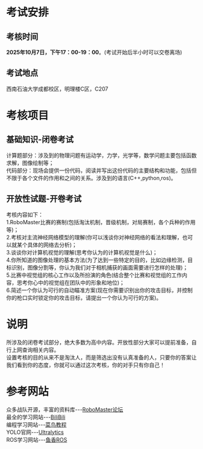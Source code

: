 # 考试安排

## 考核时间

**2025年10月7日，下午17：00-19：00**。(考试开始后半小时可以交卷离场)

## 考试地点

西南石油大学成都校区，明理楼C区，C207

# 考核项目

## 基础知识-闭卷考试

计算题部分：涉及到的物理问题有运动学，力学，光学等，数学问题主要包括函数求解，图像绘制等；  
代码部分：现场会提供一份代码，阅读并写出这份代码的主要结构和功能，包括但不限于各个文件的作用和之间的关系。涉及到的语言(C++,python,ros)。

## 开放性试题-开卷考试

考核内容如下：  
1.RoboMaster比赛的赛制(包括淘汰机制，晋级机制，对局赛制，各个兵种的作用等)；  
2.考核对主流神经网络模型的理解(你可以浅谈你对神经网络的看法和理解，也可以就某个具体的网络去分析)；  
3.谈谈你对计算机视觉的理解(思考你认为的计算机视觉是什么)；  
4.你所知道的图像处理的基本方法(为了达到一些特定的目的，比如边缘检测，目标识别，图像分割等，你认为我们对于相机捕获的画面需要进行怎样的处理)；  
5.比赛中视觉组的核心工作以及所扮演的角色(结合整个比赛和视觉组的工作内容，思考你心中的视觉组在团队中的形象和地位)；  
6.简述一个你认为可行的自动瞄准方案(现在你需要识别出你的攻击目标，并控制你的枪口实时锁定你的攻击目标，请提出一个你认为可行的方案)。

# 说明
所涉及的闭卷考试部分，绝大多数为高中内容。开放性部分大家可以提前准备，自行上网查询相关内容。  
设置考核的目的从来不是淘汰人，而是筛选出没有认真准备的人，只要你的答案让我们看到你的态度，你就可以通过这次考核，你的对手只有你自己！

# 参考网站
众多战队开源，丰富的资料库---[RoboMaster论坛](https://bbs.robomaster.com/ "论坛")  
最全的学习网站---[BiliBili](https://www.bilibili.com/ "B站")  
编程学习网站---[菜鸟教程](https://www.runoob.com/ "菜鸟")  
YOLO官网---[Ultralytics](https://docs.ultralytics.com/zh/ "yolo")  
ROS学习网站---[鱼香ROS](https://fishros.com/ "鱼香ros")
 